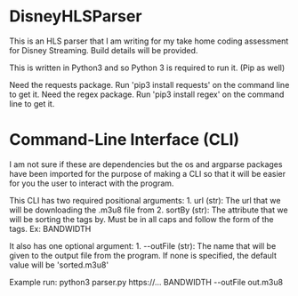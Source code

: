 # DisneyHLSParser
This is an HLS parser that I am writing for my take home coding assessment for Disney Streaming. Build details will be provided.

This is written in Python3 and so Python 3 is required to run it. (Pip as well)

Need the requests package. Run 'pip3 install requests' on the command line to get it.
Need the regex package. Run 'pip3 install regex' on the command line to get it.

# Command-Line Interface (CLI)
I am not sure if these are dependencies but the os and argparse packages have been imported for the purpose of making a CLI so that it will be easier for you the user
to interact with the program.

This CLI has two required positional arguments:
    1. url (str): The url that we will be downloading the .m3u8 file from
    2. sortBy (str): The attribute that we will be sorting the tags by. Must be in all caps and follow the form of the tags. Ex: BANDWIDTH

It also has one optional argument:
    1. --outFile (str): The name that will be given to the output file from the program. If none is specified, the default value will be 'sorted.m3u8'

Example run: python3 parser.py https://... BANDWIDTH --outFile out.m3u8